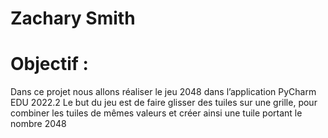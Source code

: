 # Zachary Smith

# Objectif :

Dans ce projet nous allons réaliser le jeu 2048 dans l’application PyCharm EDU 2022.2
Le but du jeu est de faire glisser des tuiles sur une grille, pour combiner les tuiles de mêmes valeurs et créer ainsi une tuile portant le nombre 2048




